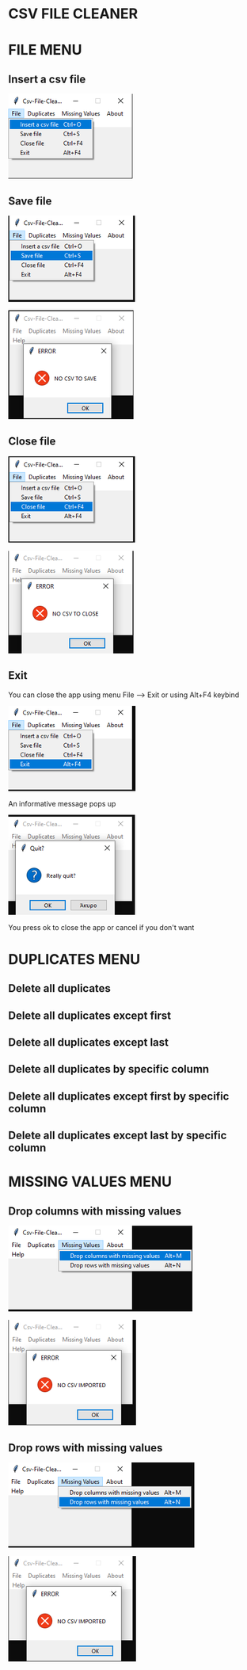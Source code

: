 # CSV FILE CLEANER

# FILE MENU

## Insert a csv file

<p><img src = "doc images/file/insert file menu.png" title="inset a csv"/></p>

## Save file

<p><img src = "doc images/file/savefilemenu.png" title="save file menu"/></p>

<p><img src = "doc images/file/no csv to save.png" title="No fie to close"/></p>

## Close file

<p><img src="doc images/file/closefmenu.png" title = "close file menu"/></p>

<p><img src = "doc images/file/no file to close error.png" title="No fie to close"/></p>

## Exit

You can close the app using menu File --> Exit or using Alt+F4 keybind

<p><img src = "doc images/file/close app.png" title="Close app"/> </p>

An informative message pops up

<p><img src ="doc images/file/close app pop up.png" title="close app pop up"/> </p>

You press ok to close the app or cancel if you don't want

# DUPLICATES MENU

## Delete all duplicates

## Delete all duplicates except first

## Delete all duplicates except last

## Delete all duplicates by specific column

## Delete all duplicates except first by specific column

## Delete all duplicates except last by specific column

# MISSING VALUES MENU

## Drop columns with missing values

<p><img src="doc images/missing values/drop columns with missing values menu.png"/></p>

<p><img src="doc images/missing values/no imported error.png"/></p>

## Drop rows with missing values

<p><img src="doc images/missing values/drop rows with missing values.png"/></p>

<p><img src="doc images/missing values/no imported error.png"/></p>